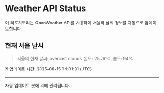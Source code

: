 
# Weather API Status

이 리포지토리는 OpenWeather API를 사용하여 서울의 날씨 정보를 자동으로 업데이트합니다.

## 현재 서울 날씨
> 서울의 현재 날씨: overcast clouds, 온도: 25.76°C, 습도: 94%

⏳ 업데이트 시간: 2025-08-15 04:01:31 (UTC)

---
자동 업데이트 봇에 의해 관리됩니다.
